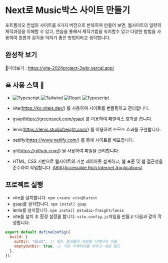 # Next로 Music박스 사이트 만들기

포트폴리오 컨셉의 사이트를 4가지 버전으로 반복하여 만들어 보면, 웹사이트의 일련의 제작과정을
이해할 수 있고, 연습을 통해서 제작기법을 숙지할수 있고 다양한 방법을 사용하여
흐름과 감각을 익히기 좋은 방법이라고 생각합니다.

## 완성작 보기

🐠미리보기 : https://vite-2024project-3wbr.vercel.app/

## ☠ 사용 스택 👻

- ![Typescript](https://img.shields.io/badge/-Typescript-black?style=flat-square&logo=Typescript&logoColor=white)
  ![Tailwind](https://img.shields.io/badge/-Tailwind-tomato?style=flat-rounded&logo=Tailwind)
  ![React](https://img.shields.io/badge/-React-royalblue?style=flat-rounded&logo=React&logoColor=white)
  ![Typescript](https://img.shields.io/badge/-Typescript-black?style=flat-square&logo=Typescript)

- vite(https://ko.vitejs.dev/) 를 사용하여 사이트를 번들링하고 관리합니다.
- gsap(https://greensock.com/gsap) 를 이용하여 패럴랙스 효과를 줍니다.
- lenis(https://lenis.studiofreight.com/) 를 이용하여 스므스 효과를 구현합니다.
- netlify(https://www.netlify.com/) 를 통해 사이트를 배포합니다.
- git(https://github.com/) 을 사용하여 파일을 관리합니다.
- HTML, CSS 기반으로 웹사이트의 기본 레이아웃 설계하고, 웹 표준 및 웹 접근성을 준수하여 작업합니다. [ARIA(Accessible Rich Internet Applications)](https://developer.mozilla.org/en-US/docs/Web/Accessibility/ARIA/Roles)

## 프로젝트 실행

- vite를 설치합니다. `npm create vite@latest`
- gsap를 설치합니다. `npm install gsap`
- lenis를 설치합니다. `npm install @studio-freight/lenis`
- vite를 설치 후 환경 설정을 합니다. `vite.config.js`파일을 만들고 다음과 같이 작성합니다.

```javascript
export default defineConfig({
  build: {
    outDir: "dist", // 빌드 결과물이 저장될 디렉터리 이름
    emptyOutDir: true, // 기존 디렉터리를 비우고 새로 빌드
  },
});
```
